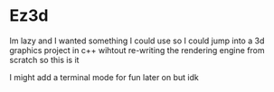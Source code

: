 # Ez3d
Im lazy and I wanted something I could use so I could jump into a 3d graphics project in c++ wihtout re-writing the rendering engine from scratch so this is it

I might add a terminal mode for fun later on but idk
